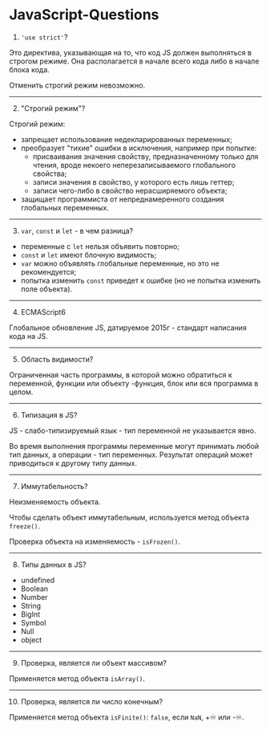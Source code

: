 # JavaScript-Questions


1. `'use strict'`?

Это директива, указывающая на то, что код JS должен выполняться в строгом режиме. Она располагается в начале всего кода либо в начале блока кода.

Отменить строгий режим невозможно.

***

2. "Строгий режим"?

Строгий режим:
- запрещает использование недекларированных переменных;
- преобразует "тихие" ошибки в исключения, например при попытке:
  * присваивания значения свойству, предназначенному только для чтения, вроде некоего неперезаписываемого глобального свойства;
  * записи значения в свойство, у которого есть лишь геттер;
  * записи чего-либо в свойство нерасширяемого объекта;
- защищает программиста от непреднамеренного создания глобальных переменных.

***

3. `var`, `const` и `let` - в чем разница?

- переменные с `let` нельзя объявить повторно;
- `const` и `let` имеют блочную видимость;
- `var` можно объявлять глобальные переменные, но это не рекомендуется;
- попытка изменить `const` приведет к ошибке (но не попытка изменить поле объекта).

***

4. ECMAScript6

Глобальное обновление JS, датируемое 2015г - стандарт написания кода на JS.

***

5. Область видимости?

Ограниченная часть программы, в которой можно обратиться к переменной, функции или объекту -функция, блок или вся программа в целом.

***

6. Типизация в JS?

JS - слабо-типизируемый язык - тип переменной не указывается явно. 

Во время выполнения программы переменные могут принимать любой тип данных, а операции - тип переменных. Результат операций может приводиться к другому типу данных.

***

7. Иммутабельность?

Неизменяемость объекта.

Чтобы сделать объект иммутабельным, используется метод объекта `freeze()`.

Проверка объекта на изменяемость - `isFrozen()`.

***

8. Типы данных в JS?

- undefined
- Boolean
- Number
- String
- BigInt
- Symbol
- Null
- object

***

9. Проверка, является ли объект массивом?

Применяется метод объекта `isArray()`.

***

10. Проверка, является ли число конечным?

Применяется метод объекта `isFinite()`: `false`, если `NaN`, +♾️ или -♾️.













